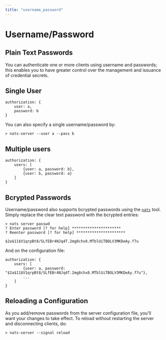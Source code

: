 ```yaml
---
title: "username_password"
---
```

# Username/Password

## Plain Text Passwords

You can authenticate one or more clients using username and passwords; this enables you to have greater control over the management and issuance of credential secrets.

## Single User

```
authorization: {
    user: a,
    password: b
}
```

You can also specify a single username/password by:

```
> nats-server --user a --pass b
```

## Multiple users

```
authorization: {
    users: [
        {user: a, password: b},
        {user: b, password: a}
    ]
}
```

## Bcrypted Passwords

Username/password also supports bcrypted passwords using the [`nats`](../../../../using-nats/nats-tools/nats\_cli/) tool. Simply replace the clear text password with the bcrypted entries:

```
> nats server passwd
? Enter password [? for help] **********************
? Reenter password [? for help] **********************

$2a$11$V1qrpBt8/SLfEBr4NJq4T.2mg8chx8.MTblUiTBOLV3MKDeAy.f7u
```

And on the configuration file:

```
authorization: {
    users: [
        {user: a, password: "$2a$11$V1qrpBt8/SLfEBr4NJq4T.2mg8chx8.MTblUiTBOLV3MKDeAy.f7u"},
        ...
    ]
}
```

## Reloading a Configuration

As you add/remove passwords from the server configuration file, you'll want your changes to take effect. To reload without restarting the server and disconnecting clients, do:

```
> nats-server --signal reload
```
